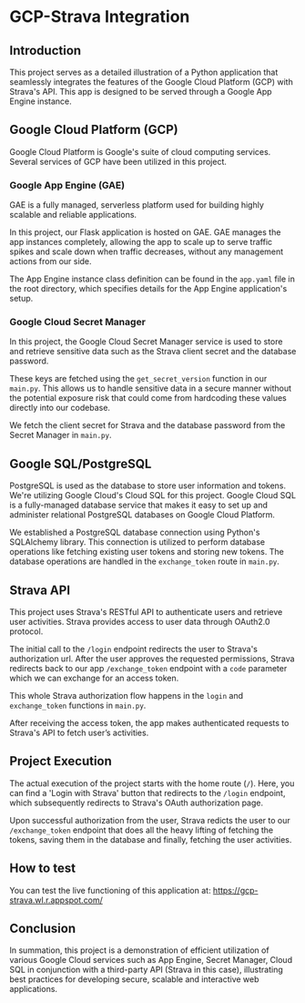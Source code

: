 # GCP-Strava Integration

## Introduction
This project serves as a detailed illustration of a Python application that seamlessly integrates the features of the Google Cloud Platform (GCP) with Strava's API. This app is designed to be served through a Google App Engine instance.

## Google Cloud Platform (GCP) 

Google Cloud Platform is Google's suite of cloud computing services. Several services of GCP have been utilized in this project.

### Google App Engine (GAE)

GAE is a fully managed, serverless platform used for building highly scalable and reliable applications. 

In this project, our Flask application is hosted on GAE. GAE manages the app instances completely, allowing the app to scale up to serve traffic spikes and scale down when traffic decreases, without any management actions from our side.

The App Engine instance class definition can be found in the `app.yaml` file in the root directory, which specifies details for the App Engine application's setup.

### Google Cloud Secret Manager

In this project, the Google Cloud Secret Manager service is used to store and retrieve sensitive data such as the Strava client secret and the database password.

These keys are fetched using the `get_secret_version` function in our `main.py`. This allows us to handle sensitive data in a secure manner without the potential exposure risk that could come from hardcoding these values directly into our codebase.

We fetch the client secret for Strava and the database password from the Secret Manager in `main.py`.

## Google SQL/PostgreSQL

PostgreSQL is used as the database to store user information and tokens. We're utilizing Google Cloud's Cloud SQL for this project. Google Cloud SQL is a fully-managed database service that makes it easy to set up and administer relational PostgreSQL databases on Google Cloud Platform. 

We established a PostgreSQL database connection using Python's SQLAlchemy library. This connection is utilized to perform database operations like fetching existing user tokens and storing new tokens. The database operations are handled in the `exchange_token` route in `main.py`.

## Strava API

This project uses Strava's RESTful API to authenticate users and retrieve user activities. Strava provides access to user data through OAuth2.0 protocol.

The initial call to the `/login` endpoint redirects the user to Strava's authorization url. After the user approves the requested permissions, Strava redirects back to our app `/exchange_token` endpoint with a `code` parameter which we can exchange for an access token. 

This whole Strava authorization flow happens in the `login` and `exchange_token` functions in `main.py`. 

After receiving the access token, the app makes authenticated requests to Strava's API to fetch user’s activities.

## Project Execution

The actual execution of the project starts with the home route (`/`). Here, you can find a 'Login with Strava' button that redirects to the `/login` endpoint, which subsequently redirects to Strava's OAuth authorization page.

Upon successful authorization from the user, Strava redicts the user to our `/exchange_token` endpoint that does all the heavy lifting of fetching the tokens, saving them in the database and finally, fetching the user activities.

## How to test

You can test the live functioning of this application at: https://gcp-strava.wl.r.appspot.com/ 


## Conclusion

In summation, this project is a demonstration of efficient utilization of various Google Cloud services such as App Engine, Secret Manager, Cloud SQL in conjunction with a third-party API (Strava in this case), illustrating best practices for developing secure, scalable and interactive web applications.